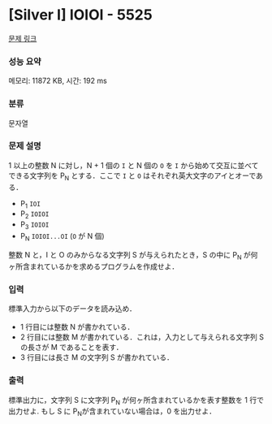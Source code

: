 # [Silver I] IOIOI - 5525 

[문제 링크](https://www.acmicpc.net/problem/5525) 

### 성능 요약

메모리: 11872 KB, 시간: 192 ms

### 분류

문자열

### 문제 설명

<p>1 以上の整数 N に対し，N + 1 個の <code>I</code> と N 個の <code>O</code> を <code>I</code> から始めて交互に並べてできる文字列を P<sub>N</sub> とする．ここで <code>I</code> と <code>O</code> はそれぞれ英大文字のアイとオーである．</p>

<ul>
	<li>P<sub>1</sub> <code>IOI</code></li>
	<li>P<sub>2</sub> <code>IOIOI</code></li>
	<li>P<sub>3</sub> <code>IOIOI</code></li>
	<li>P<sub>N</sub> <code>IOIOI...OI</code> (<code>O</code> が N 個)</li>
</ul>

<p>整数 N と，I と O のみからなる文字列 S が与えられたとき，S の中に P<sub>N</sub> が何ヶ所含まれているかを求めるプログラムを作成せよ．</p>

### 입력 

 <p><span style="line-height:1.6em">標準入力から以下のデータを読み込め．</span></p>

<ul>
	<li>1 行目には整数 N が書かれている．</li>
	<li>2 行目には整数 M が書かれている．これは，入力として与えられる文字列 S の長さが M であることを表す．</li>
	<li>3 行目には長さ M の文字列 S が書かれている．</li>
</ul>

### 출력 

 <p>標準出力に，文字列 S に文字列 P<sub>N</sub> が何ヶ所含まれているかを表す整数を 1 行で出力せよ. もし S に P<sub>N</sub>が含まれていない場合は，0 を出力せよ．</p>

